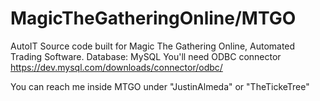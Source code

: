 # MagicTheGatheringOnline/MTGO
AutoIT Source code built for Magic The Gathering Online, Automated Trading Software.
Database: MySQL
You'll need ODBC connector
https://dev.mysql.com/downloads/connector/odbc/


You can reach me inside MTGO under "JustinAlmeda" or "TheTickeTree"
